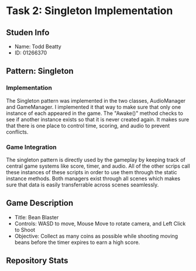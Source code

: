 # Task 2: Singleton Implementation
## Studen Info
- Name: Todd Beatty
- ID: 01266370

## Pattern: Singleton
### Implementation
The Singleton pattern was implemented in the two classes, AudioManager and GameManager. I implemented it that way to make sure that only one instance of each appeared in the game. The "Awake()" method checks to see if another instance exists so that it is never created again. It makes sure that there is one place to control time, scoring, and audio to prevent conflicts.
### Game Integration
The singleton pattern is directly used by the gameplay by keeping track of central game systems like score, timer, and audio. All of the other scrips call these instances of these scripts in order to use them through the static instance methods. Both managers exist through all scenes which makes sure that data is easily transferrable across scenes seamlessly.
## Game Description
- Title: Bean Blaster
- Controls: WASD to move, Mouse Move to rotate camera, and Left Click to Shoot
- Objective: Collect as many coins as possible while shooting moving beans before the timer expires to earn a high score.

## Repository Stats
